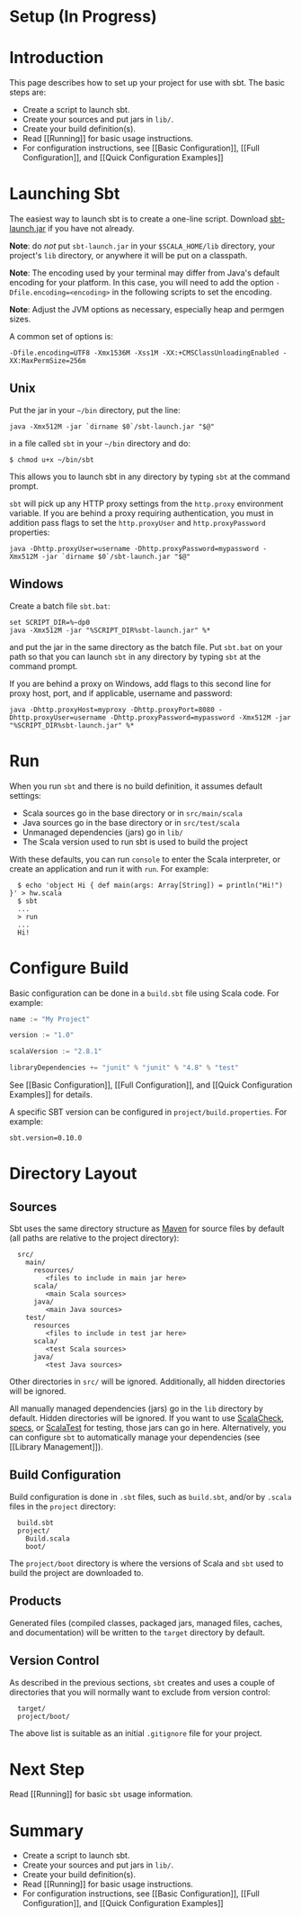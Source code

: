 [sbt-launch.jar]: http://typesafe.artifactoryonline.com/typesafe/ivy-releases/org.scala-tools.sbt/sbt-launch/0.10.0/sbt-launch.jar
[ScalaCheck]: http://code.google.com/p/scalacheck/
[specs]: http://code.google.com/p/specs/
[ScalaTest]: http://www.artima.com/scalatest/
[Maven]: http://maven.apache.org/

# Setup (In Progress)

# Introduction

This page describes how to set up your project for use with sbt.  The basic steps are:

* Create a script to launch sbt.
* Create your sources and put jars in `lib/`.
* Create your build definition(s).
* Read [[Running]] for basic usage instructions.
* For configuration instructions, see [[Basic Configuration]], [[Full Configuration]], and [[Quick Configuration Examples]]

# Launching Sbt

The easiest way to launch sbt is to create a one-line script.  Download [sbt-launch.jar] if you have not already.

**Note**: do _not_ put `sbt-launch.jar` in your `$SCALA_HOME/lib` directory, your project's `lib` directory, or anywhere it will be put on a classpath.

**Note**: The encoding used by your terminal may differ from Java's default encoding for your platform.  In this case, you will need to add the option `-Dfile.encoding=<encoding>` in the following scripts to set the encoding.

**Note**: Adjust the JVM options as necessary, especially heap and permgen sizes.

A common set of options is:
```text
-Dfile.encoding=UTF8 -Xmx1536M -Xss1M -XX:+CMSClassUnloadingEnabled -XX:MaxPermSize=256m
```

## Unix
Put the jar in your `~/bin` directory, put the line:
```text
java -Xmx512M -jar `dirname $0`/sbt-launch.jar "$@"
```

in a file called `sbt` in your `~/bin` directory and do:
```text
$ chmod u+x ~/bin/sbt
```

This allows you to launch sbt in any directory by typing `sbt` at the command prompt.

`sbt` will pick up any HTTP proxy settings from the `http.proxy` environment variable. If you are behind a proxy requiring authentication, you must in addition pass flags to set the `http.proxyUser` and `http.proxyPassword` properties:

```text
java -Dhttp.proxyUser=username -Dhttp.proxyPassword=mypassword -Xmx512M -jar `dirname $0`/sbt-launch.jar "$@"
```

## Windows
Create a batch file `sbt.bat`:
```text
set SCRIPT_DIR=%~dp0
java -Xmx512M -jar "%SCRIPT_DIR%sbt-launch.jar" %*
```

and put the jar in the same directory as the batch file.  Put `sbt.bat` on your path so that you can launch `sbt` in any directory by typing `sbt` at the command prompt.

If you are behind a proxy on Windows, add flags to this second line for proxy host, port, and if applicable, username and password:
```text
java -Dhttp.proxyHost=myproxy -Dhttp.proxyPort=8080 -Dhttp.proxyUser=username -Dhttp.proxyPassword=mypassword -Xmx512M -jar "%SCRIPT_DIR%sbt-launch.jar" %*
```

# Run

When you run `sbt` and there is no build definition, it assumes default settings:

 - Scala sources go in the base directory or in `src/main/scala`
 - Java sources go in the base directory or in `src/test/scala`
 - Unmanaged dependencies (jars) go in `lib/`
 - The Scala version used to run sbt is used to build the project

With these defaults, you can run `console` to enter the Scala interpreter, or create an application and run it with `run`.  For example:

```text
  $ echo 'object Hi { def main(args: Array[String]) = println("Hi!") }' > hw.scala
  $ sbt
  ...
  > run
  ...
  Hi!
```

# Configure Build

Basic configuration can be done in a `build.sbt` file using Scala code.  For example:

```scala
name := "My Project"

version := "1.0"

scalaVersion := "2.8.1"

libraryDependencies += "junit" % "junit" % "4.8" % "test"
```

See [[Basic Configuration]], [[Full Configuration]], and [[Quick Configuration Examples]] for details.

A specific SBT version can be configured in `project/build.properties`. For example:

```text
sbt.version=0.10.0
```

# Directory Layout

## Sources

Sbt uses the same directory structure as [Maven] for source files by default (all paths are relative to the project directory):

```text
  src/
    main/
      resources/
         <files to include in main jar here>
      scala/
         <main Scala sources>
      java/
         <main Java sources>
    test/
      resources
         <files to include in test jar here>
      scala/
         <test Scala sources>
      java/
         <test Java sources>
```

Other directories in `src/` will be ignored.  Additionally, all hidden directories will be ignored.

All manually managed dependencies (jars) go in the `lib` directory by default.  Hidden directories will be ignored.  If you want to use [ScalaCheck], [specs], or [ScalaTest] for testing, those jars can go in here.  Alternatively, you can configure `sbt` to automatically manage your dependencies (see [[Library Management]]).

## Build Configuration

Build configuration is done in `.sbt` files, such as `build.sbt`, and/or by `.scala` files in the `project` directory:
```text
  build.sbt
  project/
    Build.scala
    boot/
```

The `project/boot` directory is where the versions of Scala and `sbt` used to build the project are downloaded to.

## Products

Generated files (compiled classes, packaged jars, managed files, caches, and documentation) will be written to the `target` directory by default.

## Version Control

As described in the previous sections, `sbt` creates and uses a couple of directories that you will normally want to exclude from version control:
```text
  target/
  project/boot/
```

The above list is suitable as an initial `.gitignore` file for your project.

# Next Step

Read [[Running]] for basic `sbt` usage information.

# Summary

* Create a script to launch sbt.
* Create your sources and put jars in `lib/`.
* Create your build definition(s).
* Read [[Running]] for basic usage instructions.
* For configuration instructions, see [[Basic Configuration]], [[Full Configuration]], and [[Quick Configuration Examples]]
